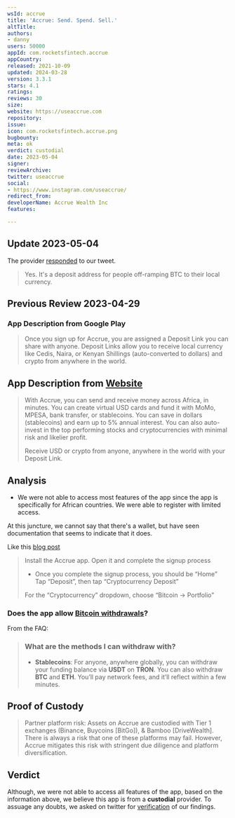 ```yaml
---
wsId: accrue
title: 'Accrue: Send. Spend. Sell.'
altTitle: 
authors:
- danny
users: 50000
appId: com.rocketsfintech.accrue
appCountry: 
released: 2021-10-09
updated: 2024-03-28
version: 3.3.1
stars: 4.1
ratings: 
reviews: 30
size: 
website: https://useaccrue.com
repository: 
issue: 
icon: com.rocketsfintech.accrue.png
bugbounty: 
meta: ok
verdict: custodial
date: 2023-05-04
signer: 
reviewArchive: 
twitter: useaccrue
social:
- https://www.instagram.com/useaccrue/
redirect_from: 
developerName: Accrue Wealth Inc
features: 

---
```


## Update 2023-05-04

The provider [responded](https://twitter.com/useaccrue/status/1652292974854696960) to our tweet.

> Yes. It's a deposit address for people off-ramping BTC to their local currency.

## Previous Review 2023-04-29

### App Description from Google Play

> Once you sign up for Accrue, you are assigned a Deposit Link you can share with anyone. Deposit Links allow you to receive local currency like Cedis, Naira, or Kenyan Shillings (auto-converted to dollars) and crypto from anywhere in the world.

## App Description from [Website](https://scratched-wizard-8e4.notion.site/FAQs-879b5c2f2d07428fb5c52a1be275e18a) 

> With Accrue, you can send and receive money across Africa, in minutes. You can create virtual USD cards and fund it with MoMo, MPESA, bank transfer, or stablecoins. You can save in dollars (stablecoins) and earn up to 5% annual interest. You can also auto-invest in the top performing stocks and cryptocurrencies with minimal risk and likelier profit.
> 
> Receive USD or crypto from anyone, anywhere in the world with your Deposit Link.

## Analysis 

- We were not able to access most features of the app since the app is specifically for African countries. We were able to register with limited access. 

At this juncture, we cannot say that there's a wallet, but have seen documentation that seems to indicate that it does.

Like this [blog post](https://blog.useaccrue.com/2022/12/20/how-to-send-money-to-ghana-with-cash-app/)

> Install the Accrue app. Open it and complete the signup process
>
> - Once you complete the signup process, you should be “Home”
Tap “Deposit”, then tap “Cryptocurrency Deposit”
> 
> For the “Cryptocurrency” dropdown, choose “Bitcoin -> Portfolio”

### Does the app allow [Bitcoin withdrawals](https://scratched-wizard-8e4.notion.site/FAQs-879b5c2f2d07428fb5c52a1be275e18a)? 

From the FAQ: 

> ### What are the methods I can withdraw with?
>  
> - **Stablecoins**: For anyone, anywhere globally, you can withdraw your funding balance via **USDT** on **TRON**. You can also withdraw **BTC** and **ETH**. You’ll pay network fees, and it’ll reflect within a few minutes. 

## Proof of Custody 

> Partner platform risk: Assets on Accrue are custodied with Tier 1 exchanges (Binance, Buycoins [BitGo]), & Bamboo [DriveWealth]. There is always a risk that one of these platforms may fail. However, Accrue mitigates this risk with stringent due diligence and platform diversification.

## Verdict 

Although, we were not able to access all features of the app, based on the information above, we believe this app is from a **custodial** provider. To assuage any doubts, we asked on twitter for [verification](https://twitter.com/BitcoinWalletz/status/1652289479414284288) of our findings. 
  

